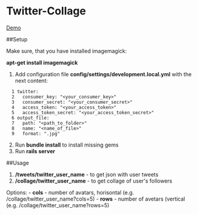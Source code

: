 # Twitter-Collage

[Demo](http://uturbo.pp.ua/)

##Setup

Make sure, that you have installed imagemagick:
<p><b>apt-get install imagemagick</b></p>

1. Add configuration file **config/settings/development.local.yml** with the next content:
```
  1 twitter:
  2   consumer_key: "<your_consumer_key>"
  3   consumer_secret: "<your_consumer_secret>"
  4   access_token: "<your_access_token>"
  5   access_token_secret: "<your_access_token_secret>"
  6 output_file:
  7   path: "<path_to_folder>"
  8   name: "<name_of_file>"
  9   format: ".jpg"
```  
2. Run **bundle install** to install missing gems
3. Run **rails server**

##Usage
1. **/tweets/twitter_user_name** - to get json with user tweets
2. **/collage/twitter_user_name** - to get collage of user's followers
  
  Options:
    - **cols** - number of avatars, horisontal (e.g. /collage/twitter_user_name?cols=5)
    - **rows** - number of avetars (vertical (e.g. /collage/twitter_user_name?rows=5)
